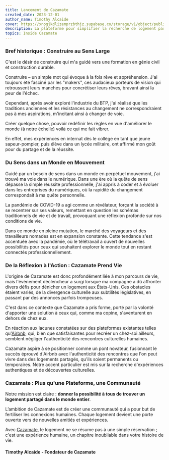 ```yaml
---
title: Lancement de Cazamate
created_date: 2023-12-01
author_name: Timothy Alcaide
cover: https://xnogjkdlizemprzbthjz.supabase.co/storage/v1/object/public/cazamate-public/cazamate-launch.webp?t=2023-11-22T16%3A18%3A02.674Z
description: La plateforme pour simplifier la recherche de logement partagé dans le monde entier est lancé ! Découvrez ce qui m'a motivé à embarquer dans cette folle aventure !
topics: Inside Cazamate
---
```


### Bref historique : Construire au Sens Large

C'est le désir de construire qui m'a guidé vers une formation en génie civil et construction durable.

Construire – un simple mot qui évoque à la fois rêve et appréhension. J'ai toujours été fasciné par les "makers", ces audacieux porteurs de vision qui retroussent leurs manches pour concrétiser leurs rêves, bravant ainsi la peur de l'échec.

Cependant, après avoir exploré l'industrie du BTP, j'ai réalisé que les traditions anciennes et les résistances au changement ne correspondraient pas à mes aspirations, m'incitant ainsi à changer de voie.

Créer quelque chose, pouvoir redéfinir les règles en vue d'améliorer le monde (à notre échelle) voilà ce qui me fait vibrer.

En effet, mes expériences en internat dès le collège en tant que jeune sapeur-pompier, puis élève dans un lycée militaire, ont affirmé mon goût pour du partage et de la réussite.

### Du Sens dans un Monde en Mouvement

Guidé par un besoin de sens dans un monde en perpétuel mouvement, j'ai trouvé ma voie dans le numérique. Dans une ère où la quête de sens dépasse la simple réussite professionnelle, j'ai appris à coder et à évoluer dans les entreprises du numériques, où la rapidité du changement correspondait à ma quête personnelle.

La pandémie de COVID-19 a agi comme un révélateur, forçant la société à se recentrer sur ses valeurs, remettant en question les schémas traditionnels de vie et de travail, provoquant une réflexion profonde sur nos conditions de vie.

Dans ce monde en pleine mutation, le marché des voyageurs et des travailleurs nomades est en expansion constante. Cette tendance s'est accentuée avec la pandémie, où le télétravail a ouvert de nouvelles possibilités pour ceux qui souhaitent explorer le monde tout en restant connectés professionnellement.

### De la Réflexion à l'Action : Cazamate Prend Vie

L'origine de Cazamate est donc profondément liée à mon parcours de vie, mais l'événement déclencheur a surgi lorsque ma compagne a dû affronter divers défis pour dénicher un logement aux États-Unis. Ces obstacles étaient variés, de la divergence culturelle aux subtilités législatives, en passant par des annonces parfois trompeuses.

C'est dans ce contexte que Cazamate a pris forme, porté par la volonté d'apporter une solution à ceux qui, comme ma copine, s'aventurent en dehors de chez eux.

En réaction aux lacunes constatées sur des plateformes existantes telles qu'[Airbnb](https://airbnb.com/), qui, bien que satisfaisantes pour recréer un chez-soi ailleurs, semblent négliger l'authenticité des rencontres culturelles humaines.

Cazamate aspire à se positionner comme un pont novateur, fusionnant le succès éprouvé d'Airbnb avec l'authenticité des rencontres que l'on peut vivre dans des logements partagés, qu'ils soient permanents ou temporaires. Notre accent particulier est mis sur la recherche d'expériences authentiques et de découvertes culturelles.

### Cazamate : Plus qu'une Plateforme, une Communauté

Notre mission est claire : **donner la possibilité à tous de trouver un logement partagé dans le monde entier**.

L’ambition de Cazamate est de créer une communauté qui a pour but de fertiliser les connexions humaines. Chaque logement devient une porte ouverte vers de nouvelles amitiés et expériences.

Avec [Cazamate](https://www.cazamate.com/), le logement ne se résume pas à une simple réservation ; c'est une expérience humaine, un chapitre inoubliable dans votre histoire de vie.

#### Timothy Alcaide - Fondateur de Cazamate
